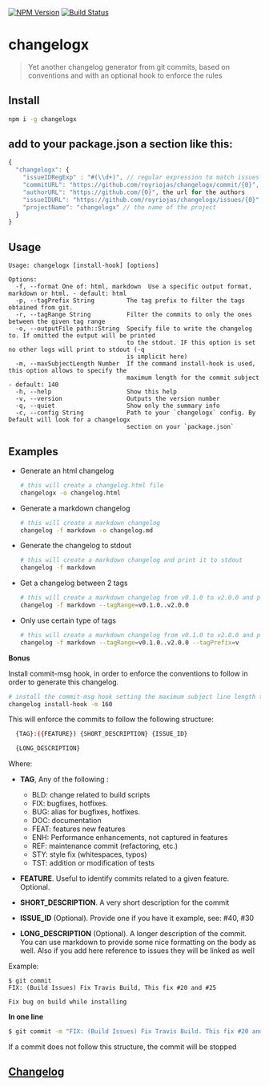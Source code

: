 [![NPM Version](http://img.shields.io/npm/v/changelogx.svg?style=flat)](https://npmjs.org/package/changelogx)
[![Build Status](http://img.shields.io/travis/royriojas/changelogx.svg?style=flat)](https://travis-ci.org/royriojas/changelogx)

# changelogx
> Yet another changelog generator from git commits, based on conventions and with an optional hook to enforce the rules

## Install
```bash
npm i -g changelogx
```

## add to your package.json a section like this:
 
```javascript
{
  "changelogx": {
    "issueIDRegExp" : "#(\\d+)", // regular expression to match issues found inside the changelog
    "commitURL": "https://github.com/royriojas/changelogx/commit/{0}", the url for commits
    "authorURL": "https://github.com/{0}", the url for the authors
    "issueIDURL": "https://github.com/royriojas/changelogx/issues/{0}", the url for the issues
    "projectName": "changelogx" // the name of the project
  }
}
```

## Usage
```
Usage: changelogx [install-hook] [options]

Options:
  -f, --format One of: html, markdown  Use a specific output format, markdown or html. - default: html
  -p, --tagPrefix String         The tag prefix to filter the tags obtained from git.
  -r, --tagRange String          Filter the commits to only the ones between the given tag range
  -o, --outputFile path::String  Specify file to write the changelog to. If omitted the output will be printed
                                 to the stdout. IF this option is set no other logs will print to stdout (-q
                                 is implicit here)
  -m, --maxSubjectLength Number  If the command install-hook is used, this option allows to specify the
                                 maximum length for the commit subject - default: 140
  -h, --help                     Show this help
  -v, --version                  Outputs the version number
  -q, --quiet                    Show only the summary info
  -c, --config String            Path to your `changelogx` config. By Default will look for a changelogx
                                 section on your `package.json`
```

## Examples

- Generate an html changelog
  ```bash
  # this will create a changelog.html file
  changelogx -o changelog.html
  ```
- Generate a markdown changelog
  ```bash
  # this will create a markdown changelog
  changelog -f markdown -o changelog.md
  ```
- Generate the changelog to stdout
  ```bash
  # this will create a markdown changelog and print it to stdout
  changelog -f markdown
  ``` 
- Get a changelog between 2 tags
  ```bash
  # this will create a markdown changelog from v0.1.0 to v2.0.0 and print it to stdout
  changelog -f markdown --tagRange=v0.1.0..v2.0.0
  ```
- Only use certain type of tags
  ```bash
  # this will create a markdown changelog from v0.1.0 to v2.0.0 and print it to stdout ignoring other tags that don't start with `v`
  changelog -f markdown --tagRange=v0.1.0..v2.0.0 --tagPrefix=v
  ```

**Bonus**

Install commit-msg hook, in order to enforce the conventions to follow in order to generate this changelog.

```bash
# install the commit-msg hook setting the maximum subject line length to 160 characters
changelog install-hook -m 160
```

This will enforce the commits to follow the following structure:

```bash
  {TAG}:({FEATURE}) {SHORT_DESCRIPTION} {ISSUE_ID}

  {LONG_DESCRIPTION}
```

Where:
  - **TAG**, Any of the following :
    - BLD: change related to build scripts
    - FIX: bugfixes, hotfixes.
    - BUG: alias for bugfixes, hotfixes.
    - DOC: documentation
    - FEAT: features new features
    - ENH: Performance enhancements, not captured in features
    - REF: maintenance commit (refactoring, etc.)
    - STY: style fix (whitespaces, typos)
    - TST: addition or modification of tests

  - **FEATURE**. Useful to identify commits related to a given feature. Optional.
  - **SHORT_DESCRIPTION**. A very short description for the commit
  - **ISSUE_ID** (Optional). Provide one if you have it example, see: #40, #30
  - **LONG_DESCRIPTION** (Optional). A longer description of the commit. You can use markdown
    to provide some nice formatting on the body as well. Also if you add here reference to 
    issues they will be linked as well

Example:
```
$ git commit
FIX: (Build Issues) Fix Travis Build, This fix #20 and #25

Fix bug on build while installing
```
**In one line**
```bash
$ git commit -m "FIX: (Build Issues) Fix Travis Build. This fix #20 and #25"
```

If a commit does not follow this structure, the commit will be stopped

## [Changelog](./changelog.md)